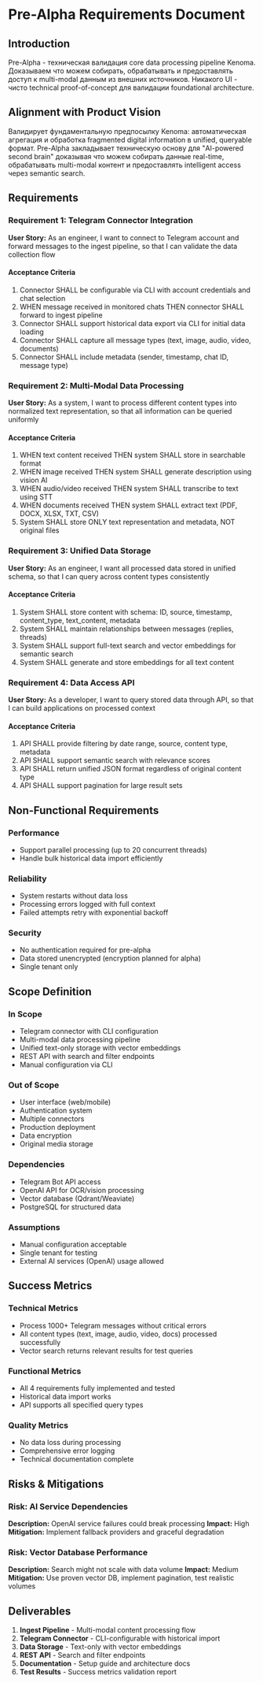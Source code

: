 # Pre-Alpha Requirements Document

## Introduction

Pre-Alpha - техническая валидация core data processing pipeline Kenoma. Доказываем что можем собирать, обрабатывать и предоставлять доступ к multi-modal данным из внешних источников. Никакого UI - чисто technical proof-of-concept для валидации foundational architecture.

## Alignment with Product Vision

Валидирует фундаментальную предпосылку Kenoma: автоматическая агрегация и обработка fragmented digital information в unified, queryable формат. Pre-Alpha закладывает техническую основу для "AI-powered second brain" доказывая что можем собирать данные real-time, обрабатывать multi-modal контент и предоставлять intelligent access через semantic search.

## Requirements

### Requirement 1: Telegram Connector Integration

**User Story:** As an engineer, I want to connect to Telegram account and forward messages to the ingest pipeline, so that I can validate the data collection flow

#### Acceptance Criteria

1. Connector SHALL be configurable via CLI with account credentials and chat selection
2. WHEN message received in monitored chats THEN connector SHALL forward to ingest pipeline  
3. Connector SHALL support historical data export via CLI for initial data loading
4. Connector SHALL capture all message types (text, image, audio, video, documents)
5. Connector SHALL include metadata (sender, timestamp, chat ID, message type)

### Requirement 2: Multi-Modal Data Processing

**User Story:** As a system, I want to process different content types into normalized text representation, so that all information can be queried uniformly

#### Acceptance Criteria

1. WHEN text content received THEN system SHALL store in searchable format
2. WHEN image received THEN system SHALL generate description using vision AI
3. WHEN audio/video received THEN system SHALL transcribe to text using STT
4. WHEN documents received THEN system SHALL extract text (PDF, DOCX, XLSX, TXT, CSV)
5. System SHALL store ONLY text representation and metadata, NOT original files

### Requirement 3: Unified Data Storage

**User Story:** As an engineer, I want all processed data stored in unified schema, so that I can query across content types consistently

#### Acceptance Criteria

1. System SHALL store content with schema: ID, source, timestamp, content_type, text_content, metadata
2. System SHALL maintain relationships between messages (replies, threads)
3. System SHALL support full-text search and vector embeddings for semantic search
4. System SHALL generate and store embeddings for all text content

### Requirement 4: Data Access API

**User Story:** As a developer, I want to query stored data through API, so that I can build applications on processed context

#### Acceptance Criteria

1. API SHALL provide filtering by date range, source, content type, metadata
2. API SHALL support semantic search with relevance scores  
3. API SHALL return unified JSON format regardless of original content type
4. API SHALL support pagination for large result sets

## Non-Functional Requirements

### Performance
- Support parallel processing (up to 20 concurrent threads)
- Handle bulk historical data import efficiently

### Reliability  
- System restarts without data loss
- Processing errors logged with full context
- Failed attempts retry with exponential backoff

### Security
- No authentication required for pre-alpha
- Data stored unencrypted (encryption planned for alpha)
- Single tenant only

## Scope Definition

### In Scope
- Telegram connector with CLI configuration
- Multi-modal data processing pipeline
- Unified text-only storage with vector embeddings
- REST API with search and filter endpoints
- Manual configuration via CLI

### Out of Scope
- User interface (web/mobile)
- Authentication system
- Multiple connectors
- Production deployment
- Data encryption
- Original media storage

### Dependencies
- Telegram Bot API access
- OpenAI API for OCR/vision processing
- Vector database (Qdrant/Weaviate)
- PostgreSQL for structured data

### Assumptions
- Manual configuration acceptable
- Single tenant for testing
- External AI services (OpenAI) usage allowed

## Success Metrics

### Technical Metrics
- Process 1000+ Telegram messages without critical errors
- All content types (text, image, audio, video, docs) processed successfully
- Vector search returns relevant results for test queries

### Functional Metrics
- All 4 requirements fully implemented and tested
- Historical data import works
- API supports all specified query types

### Quality Metrics
- No data loss during processing
- Comprehensive error logging
- Technical documentation complete

## Risks & Mitigations

### Risk: AI Service Dependencies
**Description:** OpenAI service failures could break processing
**Impact:** High  
**Mitigation:** Implement fallback providers and graceful degradation

### Risk: Vector Database Performance
**Description:** Search might not scale with data volume
**Impact:** Medium
**Mitigation:** Use proven vector DB, implement pagination, test realistic volumes

## Deliverables

1. **Ingest Pipeline** - Multi-modal content processing flow
2. **Telegram Connector** - CLI-configurable with historical import  
3. **Data Storage** - Text-only with vector embeddings
4. **REST API** - Search and filter endpoints
5. **Documentation** - Setup guide and architecture docs
6. **Test Results** - Success metrics validation report